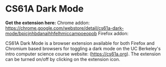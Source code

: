 # CS61A Dark Mode

**Get the extension here:**
Chrome addon: https://chrome.google.com/webstore/detail/cs61a-dark-mode/bpicjnhbdanaihhfelhmiccampoeopob
Firefox addon: 

CS61A Dark Mode is a browser extension available for both Firefox and Chromium based browsers for toggling a dark mode on the UC Berkeley's intro computer science course website: (https://cs61a.org). The extension can be turned on/off by clicking on the extension icon.
